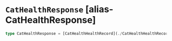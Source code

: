 # `CatHealthResponse` [alias-CatHealthResponse]
```typescript
type CatHealthResponse = [CatHealthHealthRecord](./CatHealthHealthRecord.md)[];
```
